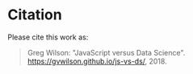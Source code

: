 # Citation

Please cite this work as:

> Greg Wilson: "JavaScript versus Data Science".  <https://gvwilson.github.io/js-vs-ds/>, 2018.
